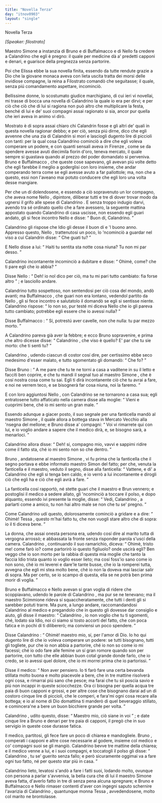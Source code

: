 ```yaml
---
title: "Novella Terza"
day: "itnov0903"
layout: "single"
---
```

<html>
 <head>
 </head>
 <body>
  <div id="nov0903" type="novella" who="filostrato">
   <head>
    Novella Terza
   </head>
   <p>
    <i>
     [Speaker: filostrato]
    </i>
   </p>
   <argument>
    <p>
     <milestone id="p09030001"/>
     <name persref="simone" type="person">
      Maestro Simone
     </name>
     a instanzia di
     <name persref="bruno" type="person">
      Bruno
     </name>
     e di
     <name persref="buffalmacco" type="person">
      Buffalmacco
     </name>
     e di
     <name persref="nellodidino" type="person">
      Nello
     </name>
     fa credere a
     <name persref="calandrino" type="person">
      Calandrino
     </name>
     che egli &egrave; pregno: il quale per medicine d&agrave; a' predetti capponi e denari, e guarisce della pregnezza senza partorire.
    </p>
   </argument>
   <div3 type="commentary" who="author">
    <p>
     <milestone id="p09030002"/>
     Poi che
     <name persref="elissa" type="person">
      Elissa
     </name>
     ebbe la sua novella finita, essendo da tutte rendute grazie a Dio che la giovane monaca aveva con lieta uscita tratta dei morsi delle invidiose compagne,
     <name persref="emilia" type="person">
      la reina
     </name>
     a
     <name persref="filostrato" type="person">
      Filostrato
     </name>
     comand&ograve; che seguitasse; il quale, senza pi&uacute; comandamento aspettare, incominci&ograve;.
    </p>
   </div3>
   <div3 type="commentary" who="filostrato">
    <p>
     <milestone id="p09030003"/>
     Bellissime donne, lo scostumato giudice marchigiano, di cui ieri vi novellai, mi trasse di bocca una novella di
     <name persref="calandrino" type="person">
      Calandrino
     </name>
     la quale io era per dirvi; e per ci&ograve; che ci&ograve; che di lui si ragiona non pu&ograve; altro che multiplicare la festa, bench&eacute; di lui e de' suoi compagni assai ragionato si sia, ancor pur quella che ieri aveva in animo vi dir&ograve;.
    </p>
   </div3>
   <p>
    <milestone id="p09030004"/>
    Mostrato &egrave; di sopra assai chiaro chi
    <name persref="calandrino" type="person">
     Calandrin
    </name>
    fosse e gli altri de' quali in questa novella ragionar debbo; e per ci&ograve;, senza pi&uacute; dirne, dico che egli avvenne che una zia di
    <name persref="calandrino" type="person">
     Calandrin
    </name>
    si mor&iacute; e lasciogli dugento lire di piccioli con tanti: per la qual cosa
    <name persref="calandrino" type="person">
     Calandrino
    </name>
    cominci&ograve; a dire che egli voleva comperare un podere, e con quanti sensali aveva in
    <name placeref="firenze" type="place">
     Firenze
    </name>
    , come se da spendere avesse avuti diecimila fiorin d'oro, teneva mercato, il quale sempre si guastava quando al prezzo del poder domandato si perveniva.
    <milestone id="p09030005"/>
    <name persref="bruno" type="person">
     Bruno
    </name>
    e
    <name persref="buffalmacco" type="person">
     Buffalmacco
    </name>
    , che queste cose sapevano, gli avevan pi&uacute; volte detto che egli farebbe il meglio a goderglisi con loro insieme, che andar comperando terra come se egli avesse avuto a far pallottole; ma, non che a questo, essi non l'aveano mai potuto conducere che egli loro una volta desse mangiare.
   </p>
   <p>
    <milestone id="p09030006"/>
    Per che un d&iacute; dolendosene, e essendo a ci&ograve; sopravenuto un lor compagno, che aveva nome
    <name persref="nellodidino" type="person">
     Nello
    </name>
    , dipintore, diliberar tutti e tre di dover trovar modo da ugnersi il grifo alle spese di
    <name persref="calandrino" type="person">
     Calandrino
    </name>
    . E senza troppo indugio darvi, avendo tra s&eacute; ordinato quello che a fare avessero, la seguente mattina appostato quando
    <name persref="calandrino" type="person">
     Calandrino
    </name>
    di casa uscisse, non essendo egli guari andato, gli si fece incontro
    <name persref="nellodidino" type="person">
     Nello
    </name>
    e disse:
    <q direct="unspecified" who="nellodidino">
     Buon d&iacute;,
     <name persref="calandrino" type="person">
      Calandrino.
     </name>
    </q>
   </p>
   <p>
    <milestone id="p09030007"/>
    <name persref="calandrino" type="person">
     Calandrino
    </name>
    gli rispose che Idio gli desse il buon d&iacute; e 'l buono anno. Appresso questo,
    <name persref="nellodidino" type="person">
     Nello
    </name>
    , trattenutosi un poco, lo 'ncominci&ograve; a guardar nel viso a cui
    <name persref="calandrino" type="person">
     Calandrin
    </name>
    disse:
    <q direct="unspecified" who="calandrino">
     Che guati tu?
    </q>
   </p>
   <p>
    <milestone id="p09030008"/>
    E
    <name persref="nellodidino" type="person">
     Nello
    </name>
    disse a lui:
    <q direct="unspecified" who="nellodidino">
     Haiti tu sentita sta notte cosa niuna? Tu non mi par desso.
    </q>
   </p>
   <p>
    <milestone id="p09030009"/>
    <name persref="calandrino" type="person">
     Calandrino
    </name>
    incontanente incominci&ograve; a dubitare e disse:
    <q direct="unspecified" who="calandrino">
     Ohim&egrave;, come? che ti pare egli che io abbia?
    </q>
   </p>
   <p>
    <milestone id="p09030010"/>
    Disse
    <name persref="nellodidino" type="person">
     Nello
    </name>
    :
    <q direct="unspecified" who="nellodidino">
     Deh! io nol dico per ci&ograve;, ma tu mi pari tutto cambiato: fia forse altro
    </q>
    ; e lasciollo andare.
   </p>
   <p>
    <milestone id="p09030011"/>
    <name persref="calandrino" type="person">
     Calandrino
    </name>
    tutto sospettoso, non sentendosi per ci&ograve; cosa del mondo, and&ograve; avanti; ma
    <name persref="buffalmacco" type="person">
     Buffalmacco
    </name>
    , che guari non era lontano, vedendol partito da
    <name persref="nellodidino" type="person">
     Nello
    </name>
    , gli si fece incontro e salutatolo il domand&ograve; se egli si sentisse niente.
    <name persref="calandrino" type="person">
     Calandrino
    </name>
    rispose:
    <q direct="unspecified" who="calandrino">
     Io non so, pur test&eacute; mi diceva
     <name persref="nellodidino" type="person">
      Nello
     </name>
     che io gli pareva tutto cambiato; potrebbe egli essere che io avessi nulla?
    </q>
   </p>
   <p>
    <milestone id="p09030012"/>
    Disse
    <name persref="buffalmacco" type="person">
     Buffalmacco
    </name>
    :
    <q direct="unspecified" who="buffalmacco">
     S&iacute;, potrest&uacute; aver cavelle, non che nulla: tu par mezzo morto.
    </q>
   </p>
   <p>
    <milestone id="p09030013"/>
    A
    <name persref="calandrino" type="person">
     Calandrino
    </name>
    pareva gi&agrave; aver la febbre; e ecco
    <name persref="bruno" type="person">
     Bruno
    </name>
    sopravenire, e prima che altro dicesse disse:
    <q direct="unspecified" who="bruno">
     <name persref="calandrino" type="person">
      Calandrino
     </name>
     , che viso &egrave; quello? E' par che tu sie morto: che ti senti tu?
    </q>
   </p>
   <p>
    <milestone id="p09030014"/>
    <name persref="calandrino" type="person">
     Calandrino
    </name>
    , udendo ciascun di costor cos&iacute; dire, per certissimo ebbe seco medesimo d'esser malato, e tutto sgomentato gli domand&ograve;:
    <q direct="unspecified" who="calandrino">
     Che fo?
    </q>
   </p>
   <p>
    <milestone id="p09030015"/>
    Disse
    <name persref="bruno" type="person">
     Bruno
    </name>
    :
    <q direct="unspecified" who="bruno">
     A me pare che tu te ne torni a casa a vaditene in su il letto e facciti ben coprire, e che tu mandi il segnal tuo al
     <name persref="simone" type="person">
      maestro Simone
     </name>
     , che &egrave; cos&iacute; nostra cosa come tu sai. Egli ti dir&agrave; incontanente ci&ograve; che tu avrai a fare, e noi ne verrem teco, e se bisogner&agrave; far cosa niuna, noi la faremo.
    </q>
   </p>
   <p>
    <milestone id="p09030016"/>
    E con loro aggiuntosi
    <name persref="nellodidino" type="person">
     Nello
    </name>
    , con
    <name persref="calandrino" type="person">
     Calandrino
    </name>
    se ne tornarono a casa sua; egli entratosene tutto affaticato nella camera disse alla moglie:
    <q direct="unspecified" who="calandrino">
     Vieni e cuoprimi bene, ch&eacute; io mi sento un gran male.
    </q>
   </p>
   <p>
    <milestone id="p09030017"/>
    Essendo adunque a giacer posto, il suo segnale per una fanticella mand&ograve; al
    <name persref="simone" type="person">
     maestro Simone
    </name>
    , il quale allora a bottega stava in
    <name placeref="viacocomero" type="place">
     Mercato Vecchio
    </name>
    alla 'nsegna del mellone; e
    <name persref="bruno" type="person">
     Bruno
    </name>
    disse a' compagni:
    <q direct="unspecified" who="bruno">
     Voi vi rimarrete qui con lui, e io voglio andare a sapere che il medico dir&agrave;, e, se bisogno sar&agrave;, a menarloci.
    </q>
   </p>
   <p>
    <milestone id="p09030018"/>
    <name persref="calandrino" type="person">
     Calandrino
    </name>
    allora disse:
    <q direct="unspecified" who="calandrino">
     Deh! s&iacute;, compagno mio, vavvi e sappimi ridire come il fatto sta, ch&eacute; io mi sento non so che dentro.
    </q>
   </p>
   <p>
    <milestone id="p09030019"/>
    <name persref="bruno" type="person">
     Bruno
    </name>
    , andatosene al
    <name persref="simone" type="person">
     maestro Simone
    </name>
    , vi fu prima che la fanticella che il segno portava e ebbe informato
    <name persref="simone" type="person">
     maestro Simon
    </name>
    del fatto; per che, venuta la fanticella e il maestro, veduto il segno, disse alla fanticella:
    <q direct="unspecified">
     Vattene, e di' a
     <name persref="calandrino" type="person">
      Calandrino
     </name>
     che egli si tenga ben caldo, e io verr&ograve; a lui incontanente e dirogli ci&ograve; che egli ha e ci&ograve; che egli avr&agrave; a fare.
    </q>
   </p>
   <p>
    <milestone id="p09030020"/>
    La fanticella cos&iacute; rapport&ograve;, n&eacute; stette guari che il maestro e
    <name persref="bruno" type="person">
     Brun
    </name>
    vennero; e postoglisi il medico a sedere allato, gli 'ncominci&ograve; a toccare il polso, e dopo alquanto, essendo ivi presente la moglie, disse:
    <q direct="unspecified" who="simone">
     Vedi,
     <name persref="calandrino" type="person">
      Calandrino
     </name>
     , a parlarti come a amico, tu non hai altro male se non che tu se' pregno.
    </q>
   </p>
   <p>
    <milestone id="p09030021"/>
    Come
    <name persref="calandrino" type="person">
     Calandrino
    </name>
    ud&iacute; questo, dolorosamente cominci&ograve; a gridare e a dire:
    <q direct="unspecified" who="calandrino">
     Ohim&egrave;!
     <name persref="tessa" type="person">
      Tessa
     </name>
     , questo m'hai fatto tu, che non vuogli stare altro che di sopra: io il ti diceva bene.
    </q>
   </p>
   <p>
    <milestone id="p09030022"/>
    La donna, che assai onesta persona era, udendo cos&iacute; dire al marito tutta di vergogna arross&ograve;; e abbassata la fronte senza risponder parola s'usc&iacute; della camera.
    <milestone id="p09030023"/>
    <name persref="calandrino" type="person">
     Calandrino
    </name>
    , continuando il suo ramarichio, diceva:
    <q direct="unspecified" who="calandrino">
     Ohim&egrave;, tristo me! come far&ograve; io? come partorir&ograve; io questo figliuolo? onde uscir&agrave; egli? Ben veggo che io son morto per la rabbia di questa mia moglie che tanto la faccia Idio trista quanto io voglio esser lieto;
     <milestone id="p09030024"/>
     ma cos&iacute; foss'io sano come io non sono, ch&eacute; io mi leverei e dare'le tante busse, che io la romperei tutta, avvegna che egli mi stea molto bene, ch&eacute; io non la doveva mai lasciar salir di sopra. Ma per certo, se io scampo di questa, ella se ne potr&agrave; ben prima morir di voglia.
    </q>
   </p>
   <p>
    <milestone id="p09030025"/>
    <name persref="bruno" type="person">
     Bruno
    </name>
    e
    <name persref="buffalmacco" type="person">
     Buffalmacco
    </name>
    e
    <name persref="nellodidino" type="person">
     Nello
    </name>
    avevan s&iacute; gran voglia di ridere che scoppiavano, udendo le parole di
    <name persref="calandrino" type="person">
     Calandrino
    </name>
    , ma pur se ne tenevano; ma il
    <name persref="simone" type="person">
     maestro Scimmione
    </name>
    rideva s&iacute; squaccheratamente, che tutti i denti gli si sarebber potuti trarre.
    <milestone id="p09030026"/>
    Ma pure, a lungo andare, raccomandandosi
    <name persref="calandrino" type="person">
     Calandrino
    </name>
    al medico e pregandolo che in questo gli dovesse dar consiglio e aiuto, gli disse il maestro:
    <q direct="unspecified" who="simone">
     <name persref="calandrino" type="person">
      Calandrino
     </name>
     , io non voglio che tu ti sgomenti, ch&eacute;, lodato sia Idio, noi ci siamo s&iacute; tosto accorti del fatto, che con poca fatica e in pochi d&iacute; ti diliberer&ograve;; ma conviensi un poco spendere.
    </q>
   </p>
   <p>
    <milestone id="p09030027"/>
    Disse
    <name persref="calandrino" type="person">
     Calandrino
    </name>
    :
    <q direct="unspecified" who="calandrino">
     Ohim&egrave;! maestro mio, s&iacute;, per l'amor di Dio. Io ho qui dugento lire di che io voleva comperare un podere: se tutti bisognano, tutti gli togliete, pur che io non abbia a partorire, ch&eacute; io non so come io mi facessi; ch&eacute; io odo fare alle femine un s&iacute; gran romore quando son per partorire, con tutto che elle abbian buon cotal grande donde farlo, che io credo, se io avessi quel dolore, che io mi morrei prima che io partorissi.
    </q>
   </p>
   <p>
    <milestone id="p09030028"/>
    Disse il medico:
    <q direct="unspecified" who="simone">
     Non aver pensiero. Io ti far&ograve; fare una certa bevanda stillata molto buona e molto piacevole a bere, che in tre mattine risolver&agrave; ogni cosa, e rimarrai pi&uacute; sano che pesce; ma farai che tu sii poscia savio e pi&uacute; non incappi in queste sciocchezze.
     <milestone id="p09030029"/>
     Ora ci bisogna per quella acqua tre paia di buon capponi e grossi, e per altre cose che bisognano darai ad un di costoro cinque lire di piccioli, che le comperi, e fara'mi ogni cosa recare alla bottega; e io al nome di Dio domattina ti mander&ograve; di quel beveraggio stillato, e comincera'ne a bere un buon bicchiere grande per volta.
    </q>
   </p>
   <p>
    <milestone id="p09030030"/>
    <name persref="calandrino" type="person">
     Calandrino
    </name>
    , udito questo, disse:
    <q direct="unspecified" who="calandrino">
     Maestro mio, ci&ograve; siane in voi
    </q>
    ; e date cinque lire a
    <name persref="bruno" type="person">
     Bruno
    </name>
    e denari per tre paia di capponi, il preg&ograve; che in suo servigio in queste cose durasse fatica.
   </p>
   <p>
    <milestone id="p09030031"/>
    Il medico, partitosi, gli fece fare un poco di chiarea e mandogliele.
    <name persref="bruno" type="person">
     Bruno
    </name>
    , comperati i capponi e altre cose necessarie al godere, insieme col medico e co' compagni suoi se gli mangi&ograve;.
    <milestone id="p09030032"/>
    <name persref="calandrino" type="person">
     Calandrino
    </name>
    bevve tre mattine della chiarea; e il medico venne a lui, e i suoi compagni, e toccatogli il polso gli disse:
    <q direct="unspecified" who="simone">
     <name persref="calandrino" type="person">
      Calandrino
     </name>
     , tu se' guerito senza fallo; e per&ograve; sicuramente oggimai va a fare ogni tuo fatto, n&eacute; per questo star pi&uacute; in casa.
    </q>
   </p>
   <p>
    <milestone id="p09030033"/>
    <name persref="calandrino" type="person">
     Calandrino
    </name>
    lieto, levatosi s'and&ograve; a fare i fatti suoi, lodando molto, ovunque con persona a parlar s'avveniva, la bella cura che di lui il
    <name persref="simone" type="person">
     maestro Simone
    </name>
    aveva fatta, d'averlo fatto in tre d&iacute; senza pena alcuna spregnare; e
    <name persref="bruno" type="person">
     Bruno
    </name>
    e
    <name persref="buffalmacco" type="person">
     Buffalmacco
    </name>
    e
    <name persref="nellodidino" type="person">
     Nello
    </name>
    rimaser contenti d'aver con ingegni saputo schernire l'avarizia di
    <name persref="calandrino" type="person">
     Calandrino
    </name>
    , quantunque
    <name persref="tessa" type="person">
     monna Tessa
    </name>
    , avvedendosene, molto col marito ne brontolasse.
   </p>
  </div>
 </body>
</html>
